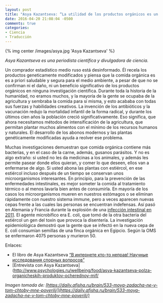 ```yaml
---
layout: post
title: "Asya Kazantseva: “La utilidad de los productos orgánicos es un mito habitual”"
date: 2016-04-20 21:08:04 -0500
comments: true
categories:
- Ciencia
- Traducción
---
```


{% img center /images/asya.jpg 'Asya Kazantseva' %}

*Asya Kazantseva es una periodista científica y divulgadora de ciencia.*

Un comprador estadístico medio ruso está desinformado.
Él recela los productos geneticamente modificados y piensa que la comida
orgánica es es a priori saludable y segura para el medio ambiente,
a pesar de que no se confirman ni el daño, ni un beneficio significativo de
los productos orgánicos en ninguna investigación científica.
Durante toda la historia de la humanidad, no eramos muchos,
y la mayoría de la gente se ocupaba de la agricultura y sembraba
la comida para sí misma, y esto acababa con todas sus fuerzas y
habilidades creativos. La invención de los antibióticos y
la vacunación redujo la mortalidad infantil de la forma radical,
y durante los últimos cien años la población creció significativamente.
Eso significa, que ahora necesitamos métodos de intensificación de la agricultura,
que permitan plantar muchos alimentos con el mínimo de los recursos humanos
y naturales. El desarrollo de los abonos modernos y las plantas genéticamente
modificadas ayuda a reolver ese problema.

Muchas investigaciones demuestran que comida orgánica contiene más bacterias,
y en el caso de la carne, además, gusanos parásitos. Y no es algo extraño:
si usted no les da medicinas a los animales, y además les permite pasear
donde ellos quieran, y comer lo que deseen, ellos van a enfermarse de algo.
Si usted abona las plantas con estiércol, en ese estiércol incluso después
de un tiempo se conservan unos microorganismos interesantes.
En principio, para la prevención de las enfermedades intestinales,
es mejor someter la comida al tratamiento térmico o al menos lavarla
bien antes de consumirla. En mayoría de los casos los microorganismos
mueren en nuestros estómagos o se eliminan rápidamente con nuestro sistema
immune, pero a veces aparecen nuevas cepas frente a las cuales las personas
se encuentran indefensas. Así pasó en Alemania y Francia durante la
explosión de una [infección intestinal en 2011](https://es.wikipedia.org/wiki/Brote_del_s%C3%ADndrome_ur%C3%A9mico_hemol%C3%ADtico_de_2011#cite_note-3).
El agente microbífico era E. coli, que tomó de la otra bacteria del estiércol
un gen del toxin que provoca la disentería.  La investigación epidemiológica
demostró que la gente que se infectó en la nueva cepa de E. coli consumían
semillas de una finca orgánica en Egipcio. Según la OMS se enfermaron
4075 personas y murieron 50.

Enlaces:

* El libro de Asya Kazantseva [“В интернете кто-то неправ! Научные исследования спорных вопросов”](https://play.google.com/store/books/details?id=1IiqCwAAQBAJ)
* [Entrevista con Asya Kazantseva](http://www.psychologies.ru/wellbeing/food/asya-kazantseva-polza-organicheskih-produktov-ocherednoy-mif/

*Imagen tomada de: [https://daily.afisha.ru/brain/533-moya-zadacha-ne-v-tom-chtoby-mne-poverili/](https://daily.afisha.ru/brain/533-moya-zadacha-ne-v-tom-chtoby-mne-poverili/)*

